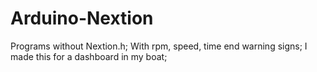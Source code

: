 # Arduino-Nextion
Programs without Nextion.h; 
With rpm, speed, time end warning signs;
I made this for a dashboard in my boat;
